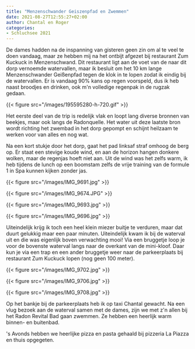 ```yaml
---
title: "Menzenschwander Geiszenpfad en Zwemmen"
date: 2021-08-27T12:55:27+02:00
author: Chantal en Roger
categories:
- Schluchsee 2021
---
```


De dames hadden na de inspanning van gisteren geen zin om al te veel te doen vandaag, maar ze hebben mij na het ontbijt afgezet bij restaurant Zum Kuckuck in Menzenschwand. Dit restaurant ligt aan de voet van de naar dit dorp vernoemde watervallen, maar ik besluit om het 10 km lange Menzenschwander Geißenpfad tegen de klok in te lopen zodat ik eindig bij de watervallen. Er is vandaag 90% kans op regen voorspeld, dus ik heb naast broodjes en drinken, ook m'n volledige regenpak in de rugzak gedaan.

{{< figure src="/images/195595280-h-720.gif" >}}

Het eerste deel van de trip is redelijk vlak en loopt lang diverse bronnen van beekjes, maar ook langs de Radonquelle. Het water uit deze laatste bron wordt richting het zwembad in het dorp gepompt en schijnt heilzaam te werken voor van alles en nog wat.

Na een kort stukje door het dorp, gaat het pad linksaf straf omhoog de berg op. Er staat een stevige koude wind, en aan de horizon hangen donkere wolken, maar de regenjas hoeft niet aan. Uit de wind was het zelfs warm, ik heb tijdens de lunch op een boomstam zelfs de vrije training van de formule 1 in Spa kunnen kijken zonder jas.

{{< figure src="/images/IMG_9691.jpg" >}}

{{< figure src="/images/IMG_9674.JPG" >}}

{{< figure src="/images/IMG_9693.jpg" >}}

{{< figure src="/images/IMG_9696.jpg" >}}

Uiteindelijk krijg ik toch een heel klein miezer buitje te verduren, maar dat duurt gelukkig maar een paar minuten. Uiteindelijk kwam ik bij de waterval uit en die was eigenlijk boven verwachting mooi! Via een bruggetje loop je voor de bovenste waterval langs naar de overkant van de mini-kloof. Daar kun je via een trap en een ander bruggetje weer naar de parkeerplaats bij restaurant Zum Kuckuck lopen (nog geen 100 meter).

{{< figure src="/images/IMG_9702.jpg" >}}

{{< figure src="/images/IMG_9706.jpg" >}}

{{< figure src="/images/IMG_9708.jpg" >}}





Op het bankje bij de parkeerplaats heb ik op taxi Chantal gewacht. Na een vlug bezoek aan de waterval samen met de dames, zijn we met z'n allen bij het Radon Revital Bad gaan zwemmen. Ze hebben een heerlijk warm binnen- en buitenbad.

's Avonds hebben we heerlijke pizza en pasta gehaald bij pizzeria La Piazza en thuis opgegeten.